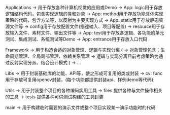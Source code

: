 Applications -> 用于存放各种计算机视觉的应用或Demo
-> App: logic用于存放逻辑结构代码，包含实现逻辑的类和对象
-> App: method用于存放功能具体实现策略的代码，包含方法等，以反射为主要实现方式
-> App: static用于存放静态资源文件等
    -> config用于存放配置文件(描述输入、项目等配置)
    -> resource用于存放输入文件、素材文件、输出文件等
-> App: test用于存放各逻辑、各功能的单元测试、集成测试、系统测试等Demo
-> App: entrance用于存放入口代码

Framework -> 用于构造合适的对象管理、逻辑与实现分离
(
    -> 对象管理包含：生命周期管理、全局局部管理、依赖关系管理
    ->  逻辑与实现分离目前考虑策略为通过反射实现分派、结合设计模式
)
-> ...

Libs -> 用于封装基础库的功能、API等，使之形成可复用的类或封装
-> cv: func用于存放可复用opencv封装，(每个功能都提供封装api、样例demo等代码)

Utils -> 用于封装整个项目的各种编码实用工具
-> files 提供各种与文件操作相关的工具
-> tests 提供各种可供测试构建的工具封装

main -> 用于构建临时需要的演示文件或整个项目实现某一演示功能时的代码
